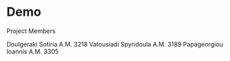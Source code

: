 # Demo

Project Members

Doulgeraki Sotiria A.M. 3218
Vatousiadi Spyridoula A.M. 3189
Papageorgiou Ioannis A.M. 3305
